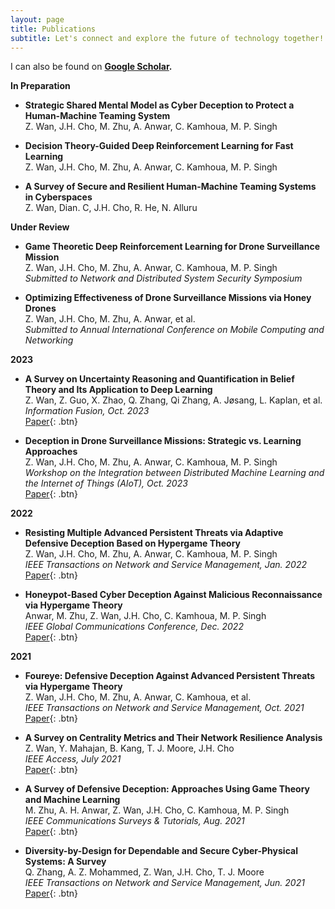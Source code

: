 ```yaml
---
layout: page
title: Publications
subtitle: Let's connect and explore the future of technology together!
---
```


I can also be found on **[Google Scholar](https://scholar.google.com/citations?user=0Z8N7zYAAAAJ).**

**In Preparation**

- **Strategic Shared Mental Model as Cyber Deception to Protect a Human-Machine Teaming System**  
  Z. Wan, J.H. Cho, M. Zhu, A. Anwar, C. Kamhoua, M. P. Singh  

- **Decision Theory-Guided Deep Reinforcement Learning for Fast Learning**  
  Z. Wan, J.H. Cho, M. Zhu, A. Anwar, C. Kamhoua, M. P. Singh  

- **A Survey of Secure and Resilient Human-Machine Teaming Systems in Cyberspaces**  
  Z. Wan, Dian. C, J.H. Cho, R. He, N. Alluru  

**Under Review**

- **Game Theoretic Deep Reinforcement Learning for Drone Surveillance Mission**  
  Z. Wan, J.H. Cho, M. Zhu, A. Anwar, C. Kamhoua, M. P. Singh  
  *Submitted to Network and Distributed System Security Symposium*  

- **Optimizing Effectiveness of Drone Surveillance Missions via Honey Drones**  
  Z. Wan, J.H. Cho, M. Zhu, A. Anwar, et al.  
  *Submitted to Annual International Conference on Mobile Computing and Networking*


**2023**

- **A Survey on Uncertainty Reasoning and Quantification in Belief Theory and Its Application to Deep Learning**  
  Z. Wan, Z. Guo, X. Zhao, Q. Zhang, Qi Zhang, A. Jøsang, L. Kaplan, et al.  
  *Information Fusion, Oct. 2023*  
  [Paper](https://www.sciencedirect.com/science/article/pii/S1566253523003032){: .btn} 

- **Deception in Drone Surveillance Missions: Strategic vs. Learning Approaches**  
  Z. Wan, J.H. Cho, M. Zhu, A. Anwar, C. Kamhoua, M. P. Singh  
  *Workshop on the Integration between Distributed Machine Learning and the Internet of Things (AIoT), Oct. 2023*  
  [Paper](https://dl.acm.org/doi/abs/10.1145/3565287.3616525){: .btn} 

**2022**

- **Resisting Multiple Advanced Persistent Threats via Adaptive Defensive Deception Based on Hypergame Theory**  
  Z. Wan, J.H. Cho, M. Zhu, A. Anwar, C. Kamhoua, M. P. Singh  
  *IEEE Transactions on Network and Service Management, Jan. 2022*  
  [Paper](https://ieeexplore.ieee.org/abstract/document/10040491/){: .btn} 

- **Honeypot-Based Cyber Deception Against Malicious Reconnaissance via Hypergame Theory**  
  Anwar, M. Zhu, Z. Wan, J.H. Cho, C. Kamhoua, M. P. Singh  
  *IEEE Global Communications Conference, Dec. 2022*  
  [Paper](https://ieeexplore.ieee.org/abstract/document/10000813/){: .btn} 

**2021**

- **Foureye: Defensive Deception Against Advanced Persistent Threats via Hypergame Theory**  
  Z. Wan, J.H. Cho, M. Zhu, A. Anwar, C. Kamhoua, et al.  
  *IEEE Transactions on Network and Service Management, Oct. 2021*  
  [Paper](https://ieeexplore.ieee.org/abstract/document/9559403/){: .btn} 

- **A Survey on Centrality Metrics and Their Network Resilience Analysis**  
  Z. Wan, Y. Mahajan, B. Kang, T. J. Moore, J.H. Cho  
  *IEEE Access, July 2021*  
  [Paper](https://ieeexplore.ieee.org/abstract/document/9471855/){: .btn} 

- **A Survey of Defensive Deception: Approaches Using Game Theory and Machine Learning**  
  M. Zhu, A. H. Anwar, Z. Wan, J.H. Cho, C. Kamhoua, M. P. Singh  
  *IEEE Communications Surveys & Tutorials, Aug. 2021*  
  [Paper](https://ieeexplore.ieee.org/abstract/document/9508449/){: .btn} 

- **Diversity-by-Design for Dependable and Secure Cyber-Physical Systems: A Survey**  
  Q. Zhang, A. Z. Mohammed, Z. Wan, J.H. Cho, T. J. Moore  
  *IEEE Transactions on Network and Service Management, Jun. 2021*  
  [Paper](https://ieeexplore.ieee.org/abstract/document/9462505/){: .btn} 


